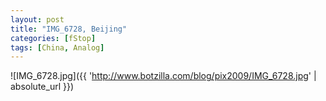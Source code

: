 ```yaml
---
layout: post
title: "IMG_6728, Beijing"
categories: [fStop]
tags: [China, Analog]
---
```



![IMG_6728.jpg]({{ 'http://www.botzilla.com/blog/pix2009/IMG_6728.jpg' | absolute_url }})


